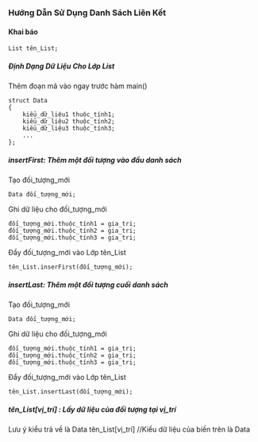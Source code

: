 ### Hướng Dẫn Sử Dụng Danh Sách Liên Kết
#### Khai báo
    List tên_List;
##### Định Dạng Dữ Liệu Cho Lớp List
Thêm đoạn mã vào ngay trước hàm main()

    struct Data
    {
        kiểu_dữ_liệu1 thuộc_tính1;
        kiểu_dữ_liệu2 thuộc_tính2;
        kiểu_dữ_liệu3 thuộc_tính3;
        ...        
    };
##### insertFirst: Thêm một đối tượng vào đầu danh sách
Tạo đối_tượng_mới

    Data đối_tượng_mới;

Ghi dữ liệu cho đối_tượng_mới

    đối_tượng_mới.thuộc_tính1 = gia_tri;
    đối_tượng_mới.thuộc_tính2 = gia_tri;
    đối_tượng_mới.thuộc_tính3 = gia_tri;

Đẩy đối_tượng_mới vào Lớp tên_List

    tên_List.inserFirst(đối_tượng_mới);

##### insertLast: Thêm một đối tượng cuối danh sách
Tạo đối_tượng_mới

    Data đối_tượng_mới;

Ghi dữ liệu cho đối_tượng_mới

    đối_tượng_mới.thuộc_tính1 = gia_tri;
    đối_tượng_mới.thuộc_tính2 = gia_tri;
    đối_tượng_mới.thuộc_tính3 = gia_tri;

Đẩy đối_tượng_mới vào Lớp tên_List

    tên_List.insertLast(đối_tượng_mới);

##### tên_List[vị_trí] : Lấy dữ liệu của đối tượng tại vị_trí
Lưu ý kiểu trả về là Data
    tên_List[vị_trí]
    //Kiểu dữ liệu của biến trên là Data
